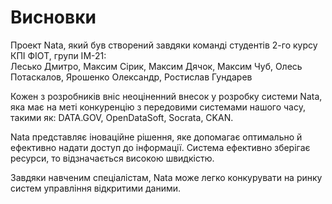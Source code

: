 # Висновки

Проект Nata, який був створений завдяки команді студентів 2-го курсу КПІ ФІОТ, групи ІМ-21:  
Лесько Дмитро, Максим Сірик, Максим Дячок, Максим Чуб, Олесь Потаскалов, Ярошенко Олександр, Ростислав Гундарев

Кожен з розробників вніс неоціненний внесок у розробку системи Nata, яка має на меті конкуренцію з передовими системами нашого часу, такими як:
DATA.GOV, OpenDataSoft, Socrata, CKAN.

Nata представляє іноваційне рішення, яке допомагає оптимально й ефективно надати доступ до інформації. Система ефективно зберігає ресурси, то відзначається високою швидкістю.

Завдяки навченим спеціалістам, Nata може легко конкурувати на ринку систем управління відкритими даними.
